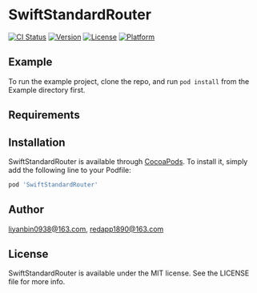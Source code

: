 # SwiftStandardRouter

[![CI Status](https://img.shields.io/travis/liyanbin0938@163.com/SwiftStandardRouter.svg?style=flat)](https://travis-ci.org/liyanbin0938@163.com/SwiftStandardRouter)
[![Version](https://img.shields.io/cocoapods/v/SwiftStandardRouter.svg?style=flat)](https://cocoapods.org/pods/SwiftStandardRouter)
[![License](https://img.shields.io/cocoapods/l/SwiftStandardRouter.svg?style=flat)](https://cocoapods.org/pods/SwiftStandardRouter)
[![Platform](https://img.shields.io/cocoapods/p/SwiftStandardRouter.svg?style=flat)](https://cocoapods.org/pods/SwiftStandardRouter)

## Example

To run the example project, clone the repo, and run `pod install` from the Example directory first.

## Requirements

## Installation

SwiftStandardRouter is available through [CocoaPods](https://cocoapods.org). To install
it, simply add the following line to your Podfile:

```ruby
pod 'SwiftStandardRouter'
```

## Author

liyanbin0938@163.com, redapp1890@163.com

## License

SwiftStandardRouter is available under the MIT license. See the LICENSE file for more info.
